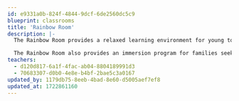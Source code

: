 ```yaml
---
id: e9331a0b-824f-4844-9dcf-6de2560dc5c9
blueprint: classrooms
title: 'Rainbow Room'
description: |-
  The Rainbow Room provides a relaxed learning environment for young toddlers. The curriculum is driven by the interests of the children. Nurturing teachers foster the social, emotional, cognitive, and physical development of children through a play-based model, with a focus on the arts and outdoor exploration. 

  The Rainbow Room also provides an immersion program for families seeking to have their child learn English as a second language.
teachers:
  - d120d817-6a1f-4fac-ab04-8804189991d3
  - 70683307-d0b0-4e8e-b4bf-2bae5c3a0167
updated_by: 1179db75-8eeb-4bad-8e60-d5005aef7ef8
updated_at: 1722861160
---
```

